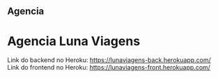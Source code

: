 ## Agencia
# Agencia Luna Viagens


Link do backend no Heroku: https://lunaviagens-back.herokuapp.com/ <br/>
Link do frontend no Heroku: https://lunaviagens-front.herokuapp.com/
